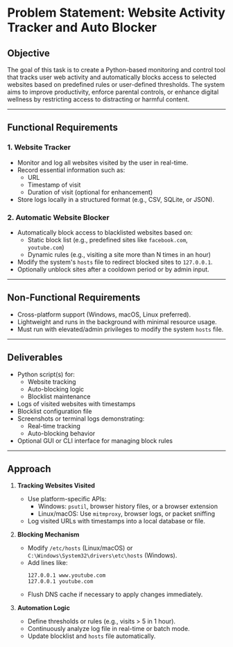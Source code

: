 # Problem Statement: Website Activity Tracker and Auto Blocker

## Objective

The goal of this task is to create a Python-based monitoring and control tool that tracks user web activity and automatically blocks access to selected websites based on predefined rules or user-defined thresholds. The system aims to improve productivity, enforce parental controls, or enhance digital wellness by restricting access to distracting or harmful content.

---

## Functional Requirements

### 1. Website Tracker

- Monitor and log all websites visited by the user in real-time.
- Record essential information such as:
  - URL
  - Timestamp of visit
  - Duration of visit (optional for enhancement)
- Store logs locally in a structured format (e.g., CSV, SQLite, or JSON).

### 2. Automatic Website Blocker

- Automatically block access to blacklisted websites based on:
  - Static block list (e.g., predefined sites like `facebook.com`, `youtube.com`)
  - Dynamic rules (e.g., visiting a site more than N times in an hour)
- Modify the system's `hosts` file to redirect blocked sites to `127.0.0.1`.
- Optionally unblock sites after a cooldown period or by admin input.

---

## Non-Functional Requirements

- Cross-platform support (Windows, macOS, Linux preferred).
- Lightweight and runs in the background with minimal resource usage.
- Must run with elevated/admin privileges to modify the system `hosts` file.

---

## Deliverables

- Python script(s) for:
  - Website tracking
  - Auto-blocking logic
  - Blocklist maintenance
- Logs of visited websites with timestamps
- Blocklist configuration file
- Screenshots or terminal logs demonstrating:
  - Real-time tracking
  - Auto-blocking behavior
- Optional GUI or CLI interface for managing block rules

---

## Approach

1. **Tracking Websites Visited**
   - Use platform-specific APIs:
     - Windows: `psutil`, browser history files, or a browser extension
     - Linux/macOS: Use `mitmproxy`, browser logs, or packet sniffing
   - Log visited URLs with timestamps into a local database or file.

2. **Blocking Mechanism**
   - Modify `/etc/hosts` (Linux/macOS) or `C:\Windows\System32\drivers\etc\hosts` (Windows).
   - Add lines like:
     ```
     127.0.0.1 www.youtube.com
     127.0.0.1 youtube.com
     ```
   - Flush DNS cache if necessary to apply changes immediately.

3. **Automation Logic**
   - Define thresholds or rules (e.g., visits > 5 in 1 hour).
   - Continuously analyze log file in real-time or batch mode.
   - Update blocklist and `hosts` file automatically.
